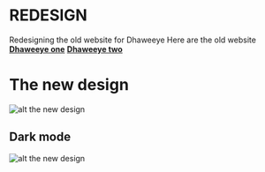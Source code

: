 # REDESIGN
Redesigning the old website for Dhaweeye Here are the old website 
[__Dhaweeye one__](https://dhaweeye.net/)
[__Dhaweeye two__](https://dhaweeye.com/)
# The new design
![alt the new design](./assets/After.jpg)
## Dark mode 
![alt the new design](./assets/Dark%20mode%20–%201.jpg)

